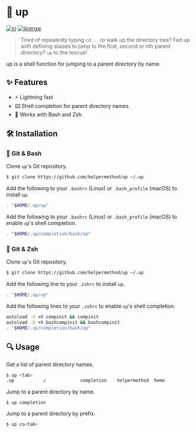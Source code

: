 # :climbing: up

[![ci](https://github.com/helpermethod/up/actions/workflows/ci.yml/badge.svg)](https://github.com/helpermethod/up/actions/workflows/ci.yml)
[![license](https://badgen.net/badge/license/MIT/blue)](https://github.com/helpermethod/up/blob/main/LICENSE)

> Tired of repeatedly typing `cd ..` to walk up the directory tree? Fed up with defining aliases to jump to the first, second or nth parent directory? `up` to the rescue!

up is a shell function for jumping to a parent directory by name.

## :sparkles: Features

* :zap: Lightning fast
* :keyboard: Shell completion for parent directory names
* :shell: Works with Bash and Zsh

## :hammer_and_wrench: Installation

### :shell: Git & Bash

Clone `up`'s Git repository.

```sh
$ git clone https://github.com/helpermethod/up ~/.up
```

Add the following to your `.bashrc` (Linux) or `.bash_profile` (macOS) to install `up`.

```sh
. "$HOME/.up/up"
```

Add the following to your `.bashrc` (Linux) or `.bash_profile` (macOS) to enable `up`'s shell completion.

```sh
. "$HOME/.up/completion/bash/up"
```

### :shell: Git & Zsh

Clone `up`'s Git repository.

```sh
$ git clone https://github.com/helpermethod/up ~/.up
```

Add the following line to your `.zshrc` to install `up`.

```sh
. "$HOME/.up/up"
```

Add the following lines to your `.zshrc` to enable `up`'s shell completion.

```sh
autoload -U +X compinit && compinit
autoload -U +X bashcompinit && bashcompinit
. "$HOME/.up/completion/bash/up"
```

## :mag: Usage

Get a list of parent directory names.

```sh
$ up <tab>
.up           /             completion    helpermethod  home
```

Jump to a parent directory by name.

```
$ up completion
```

Jump to a parent directory by prefix.

```sh
$ up co<tab>
```